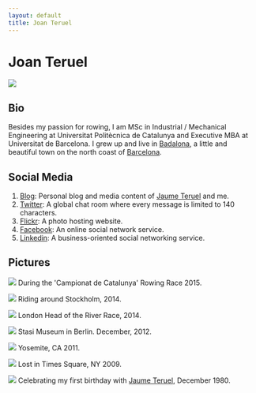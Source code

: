 ```yaml
---
layout: default
title: Joan Teruel
---
```

# Joan Teruel

![][1]

## Bio

Besides my passion for rowing, I am MSc in Industrial / Mechanical Engineering at Universitat Politècnica de Catalunya and Executive MBA at Universitat de Barcelona. I grew up and live in [Badalona][2], a little and beautiful town on the north coast of [Barcelona][3].

## Social Media

1. [Blog][4]: Personal blog and media content of [Jaume Teruel][5] and me.
1. [Twitter][6]: A global chat room where every message is limited to 140 characters.
1. [Flickr][7]: A photo hosting website.
1. [Facebook][8]: An online social network service.
1. [Linkedin][9]: A business-oriented social networking service.

## Pictures

![][16]
During the 'Campionat de Catalunya' Rowing Race 2015.

![][15]
Riding around Stockholm, 2014.

![][14]
London Head of the River Race, 2014.

![][13]
Stasi Museum in Berlin. December, 2012.

![][12]
Yosemite, CA 2011.

![][11]
Lost in Times Square, NY 2009.

![][10]
Celebrating my first birthday with [Jaume Teruel][5], December 1980.


   [1]: /images/JRT_signature.jpg
   [2]: http://en.wikipedia.org/wiki/Badalona
   [3]: http://en.wikipedia.org/wiki/Barcelona
   [4]: http://lerion.com
   [5]: http://jaumeteruel.com 
   [6]: http://twitter.com/joan_teruel
   [7]: https://www.flickr.com/photos/lerion
   [8]: https://www.facebook.com/joanrafel.teruel
   [9]: http://www.linkedin.com/in/joanteruel
   [10]: https://farm6.staticflickr.com/5331/14021790985_b8667f40c7_c.jpg
   [11]: https://farm4.staticflickr.com/3377/3451671473_225acd06ae_b.jpg   
   [12]: https://farm7.staticflickr.com/6062/6087879257_fc067b80d8_b.jpg  
   [13]: https://farm9.staticflickr.com/8503/8255724864_c07fbcce1d_c.jpg
   [14]: https://farm4.staticflickr.com/3694/13887135686_3141d3d1cd_c.jpg 
   [15]: https://c7.staticflickr.com/4/3911/14845825518_e392d80f67_c.jpg   
   [16]: https://c5.staticflickr.com/9/8476/28294335244_7f3b3a858b_c.jpg
